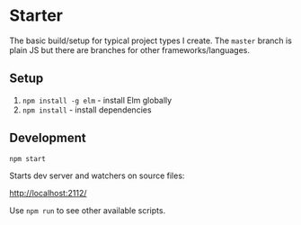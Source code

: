 Starter
=======

The basic build/setup for typical project types I create.
The `master` branch is plain JS but there are branches for other frameworks/languages.

## Setup

1. `npm install -g elm` - install Elm globally
2. `npm install` - install dependencies

## Development

```
npm start
```

Starts dev server and watchers on source files:

[http://localhost:2112/](http://localhost:2112/)

Use `npm run` to see other available scripts.
